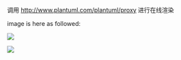 调用 http://www.plantuml.com/plantuml/proxy 进行在线渲染

image is here as followed:

![](http://www.plantuml.com/plantuml/proxy?cache=no&src=https://raw.github.com/plantuml/plantuml-server/master/src/main/webapp/resource/test2diagrams.txt)


![](http://www.plantuml.com/plantuml/proxy?cache=no&src=https://raw.githubusercontent.com/JamesChan/DaC-Arch/master/PlantUML/component-view.puml)